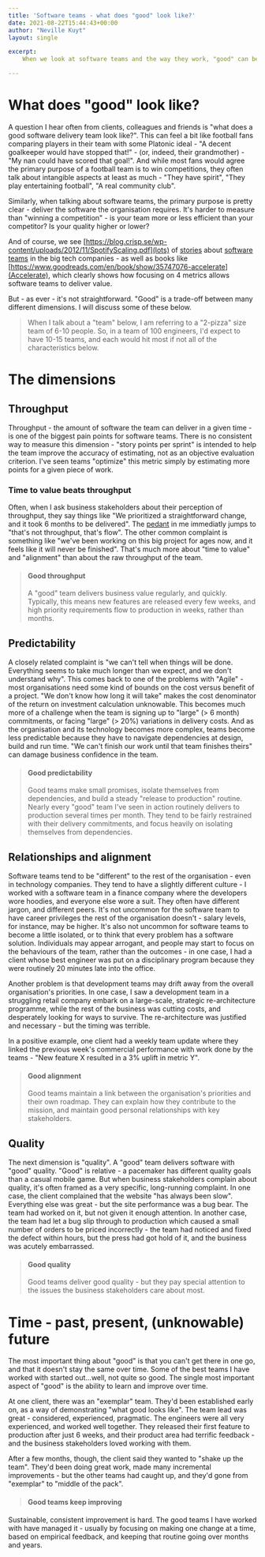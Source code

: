 ```yaml
---
title: 'Software teams - what does "good" look like?'
date: 2021-08-22T15:44:43+00:00
author: "Neville Kuyt"
layout: single

excerpt:
    When we look at software teams and the way they work, "good" can be hard to capture. Here's what it looks like for me.

---
```

# What does "good" look like?
A question I hear often from clients, colleagues and friends is "what does a good software delivery team look like?". This can feel a bit like football fans comparing players in their team with some Platonic ideal - "A decent goalkeeper would have stopped that!" -  (or, indeed, their grandmother) - "My nan could have scored that goal!". 
And while most fans would agree the primary purpose of a football team is to win competitions, they often talk about intangible aspects at least as much - "They have spirit", "They play entertaining football", "A real community club". 

Similarly, when talking about software teams, the primary purpose is pretty clear - deliver the software the organisation requires. It's harder to measure than "winning a competition" - is your team more or less efficient than your competitor? Is your quality higher or lower? 

And of course, we see [https://blog.crisp.se/wp-content/uploads/2012/11/SpotifyScaling.pdf](lots) of [stories](https://www.oreilly.com/library/view/software-engineering-at/9781492082781/) about [software teams](https://www.theguardian.com/technology/blog/2010/nov/22/facebook-developer-life-inside) in the big tech companies - as well as books like [https://www.goodreads.com/en/book/show/35747076-accelerate](Accelerate), which clearly shows how focusing on 4 metrics allows software teams to deliver value.

But - as ever - it's not straightforward. "Good" is a trade-off between many different dimensions.
I will discuss some of these below.

> When I talk about a "team" below, I am referring to a "2-pizza" size team of 6-10 people. So, in a team of 100 engineers, I'd expect to have 10-15 teams, and each would hit most if not all of the characteristics below.

# The dimensions

## Throughput
Throughput - the amount of software the team can deliver in a given time - is one of the biggest pain points for software teams. There is no consistent way to measure this dimension - "story points per sprint" is intended to help the team improve the accuracy of estimating, not as an objective evaluation criterion. I've seen teams "optimize" this metric simply by estimating more points for a given piece of work.
### Time to value beats throughput
Often, when I ask business stakeholders about their perception of throughput, they say things like "We prioritized a straightforward change, and it took 6 months to be delivered". The [pedant](https://boards.straightdope.com/t/is-this-the-most-intellectual-joke-in-the-world/99894) in me immediatly jumps to "that's not throughput, that's flow". 
The other common complaint is something like "we've been working on this big project for ages now, and it feels like it will never be finished". That's much more about "time to value" and "alignment" than about the raw throughput of the team.

> #### Good throughput
> A "good" team delivers business value regularly, and quickly. Typically, this means new features are released every few weeks, and high priority requirements flow to production in weeks, rather than months. 

## Predictability
A closely related complaint is "we can't tell when things will be done. Everything seems to take much longer than we expect, and we don't understand why". 
This comes back to one of the problems with "Agile" - most organisations need some kind of bounds on the cost versus benefit of a project. "We don't know how long it will take" makes the cost denominator of the return on investment calculation unknowable. 
This becomes much more of a challenge when the team is signing up to "large" (> 6 month) commitments, or facing "large" (> 20%) variations in delivery costs. 
And as the organisation and its technology becomes more complex, teams become less predictable because they have to navigate dependencies at design, build and run time. "We can't finish our work until that team finishes theirs" can damage business confidence in the team.

> #### Good predictability
> Good teams make small promises, isolate themselves from dependencies, and build a steady "release to production" routine. 
> Nearly every "good" team I've seen in action routinely delivers to production several times per month. They tend to be fairly restrained with their delivery commitments, and focus heavily on isolating themselves from dependencies.

## Relationships and alignment
Software teams tend to be "different" to the rest of the organisation - even in technology companies. They tend to have a slightly different culture - I worked with a software team in a finance company where the developers wore hoodies, and everyone else wore a suit. They often have different jargon, and different peers. It's not uncommon for the software team to have career privileges the rest of the organisation doesn't - salary levels, for instance, may be higher.
It's also not uncommon for software teams to become a little isolated, or to think that every problem has a software solution. Individuals may appear arrogant, and people may start to focus on the behaviours of the team, rather than the outcomes - in one case, I had a client whose best engineer was put on a disciplinary program because they were routinely 20 minutes late into the office.

Another problem is that development teams may drift away from the overall organisation's priorities. In one case, I saw a development team in a struggling retail company embark on a large-scale, strategic re-architecture programme, while the rest of the business was cutting costs, and desperately looking for ways to survive. The re-architecture was justified and necessary - but the timing was terrible.

In a positive example, one client had a weekly team update where they linked the previous week's commercial performance with work done by the teams - "New feature X resulted in a 3% uplift in metric Y".

> #### Good alignment
> Good teams maintain a link between the organisation's priorities and their own roadmap. They can explain how they contribute to the mission, and maintain good personal relationships with key stakeholders.

## Quality
The next dimension is "quality". A "good" team delivers software with "good" quality. "Good" is relative - a pacemaker has different quality goals than a casual mobile game. But when business stakeholders complain about quality, it's often framed as a very specific, long-running complaint. In one case, the client complained that the website "has always been slow". Everything else was great - but the site performance was a bug bear. The team had worked on it, but not given it enough attention. In another case, the team had let a bug slip through to production which caused a small number of orders to be priced incorrectly - the team had noticed and fixed the defect within hours, but the press had got hold of it, and the business was acutely embarrassed. 

> #### Good quality
> Good teams deliver good quality - but they pay special attention to the issues the business stakeholders care about most.

# Time - past, present, (unknowable) future
The most important thing about "good" is that you can't get there in one go, and that it doesn't stay the same over time. Some of the best teams I have worked with started out...well, not quite so good. 
The single most important aspect of "good" is the ability to learn and improve over time.

At one client, there was an "exemplar" team. They'd been established early on, as a way of demonstrating "what good looks like". The team lead was great - considered, experienced, pragmatic. The engineers were all very experienced, and worked well together. They released their first feature to production after just 6 weeks, and their product area had terrific feedback - and the business stakeholders loved working with them.

After a few months, though, the client said they wanted to "shake up the team". They'd been doing great work, made many incremental improvements - but the other teams had caught up, and they'd gone from "exemplar" to "middle of the pack". 

> #### Good teams keep improving

Sustainable, consistent improvement is hard. The good teams I have worked with have managed it - usually by focusing on making one change at a time, based on empirical feedback, and keeping that routine going over months and years.